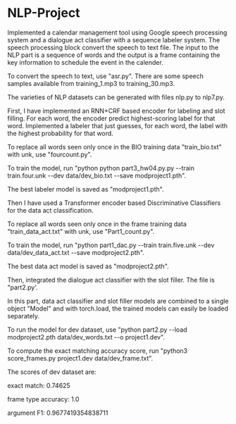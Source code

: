 # NLP-Project


Implemented a calendar management tool using Google speech processing system and a dialogue act classifier with a sequence labeler system. The speech processing block convert the speech to text file. The input to the NLP part is a sequence of words and the output is a frame containing the key information to schedule the event in the calender.

To convert the speech to text, use "asr.py". There are some speech samples available from training_1.mp3 to training_30.mp3.

The varieties of NLP datasets can be generated with files nlp.py to nlp7.py. 
 
First, I have implemented an RNN+CRF based encoder for labeling and slot filling. For each word, the encoder predict highest-scoring label for that word. Implemented a labeler that just guesses, for each word, the label with the highest probability for that word.

To replace all words seen only once in the BIO training data "train_bio.txt" with unk, use "fourcount.py".

To train the model, run "python python part3_hw04.py.py --train train.four.unk --dev data/dev_bio.txt --save modproject1.pth".

The best labeler model is saved as "modproject1.pth".

Then I have used a Transformer encoder based Discriminative Classifiers for the data act classification.

To replace all words seen only once in the frame training data "train_data_act.txt" with unk, use "Part1_count.py".

To train the model, run "python part1_dac.py --train train.five.unk --dev data/dev_data_act.txt --save modproject2.pth".

The best data act model is saved as "modproject2.pth".

Then, integrated the dialogue act classifier with the slot filler. The file is "part2.py'.

In this part, data act classifier and slot filler models are combined to a single object "Model" and with torch.load, the trained models can easily be loaded separately.

To run the model for dev dataset, use "python part2.py --load modproject2.pth data/dev_words.txt --o project1.dev".

To compute the exact matching accuracy score, run "python3 score_frames.py project1.dev data/dev_frame.txt".

The scores of dev dataset are:

exact match:         0.74625

frame type accuracy: 1.0

argument F1:         0.9677419354838711


